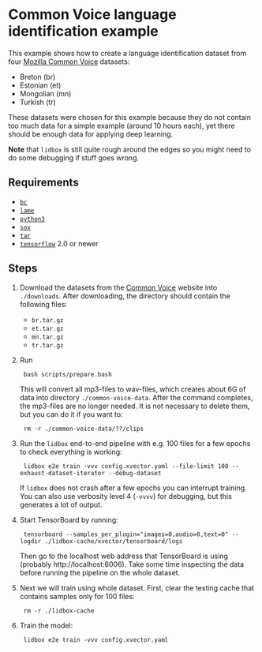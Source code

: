 # Common Voice language identification example

This example shows how to create a language identification dataset from four [Mozilla Common Voice](https://voice.mozilla.org/en/datasets) datasets:
* Breton (br)
* Estonian (et)
* Mongolian (mn)
* Turkish (tr)

These datasets were chosen for this example because they do not contain too much data for a simple example (around 10 hours each), yet there should be enough data for applying deep learning.

**Note** that `lidbox` is still quite rough around the edges so you might need to do some debugging if stuff goes wrong.

## Requirements

* [`bc`](https://www.gnu.org/software/bc)
* [`lame`](https://lame.sourceforge.io)
* [`python3`](https://www.python.org/downloads)
* [`sox`](http://sox.sourceforge.net)
* [`tar`](https://www.gnu.org/software/tar)
* [`tensorflow`](https://www.tensorflow.org/install) 2.0 or newer

## Steps

1. Download the datasets from the [Common Voice](https://voice.mozilla.org/en/datasets) website into `./downloads`.
After downloading, the directory should contain the following files:
    * `br.tar.gz`
    * `et.tar.gz`
    * `mn.tar.gz`
    * `tr.tar.gz`

2. Run

        bash scripts/prepare.bash
    This will convert all mp3-files to wav-files, which creates about 6G of data into directory `./common-voice-data`.
    After the command completes, the mp3-files are no longer needed.
    It is not necessary to delete them, but you can do it if you want to:

        rm -r ./common-voice-data/??/clips

3. Run the `lidbox` end-to-end pipeline with e.g. 100 files for a few epochs to check everything is working:

        lidbox e2e train -vvv config.xvector.yaml --file-limit 100 --exhaust-dataset-iterator --debug-dataset
    If `lidbox` does not crash after a few epochs you can interrupt training.
    You can also use verbosity level 4 (`-vvvv`) for debugging, but this generates a lot of output.

4. Start TensorBoard by running:

        tensorboard --samples_per_plugin="images=0,audio=0,text=0" --logdir ./lidbox-cache/xvector/tensorboard/logs
    Then go to the localhost web address that TensorBoard is using (probably http://localhost:6006).
    Take some time inspecting the data before running the pipeline on the whole dataset.

5. Next we will train using whole dataset. First, clear the testing cache that contains samples only for 100 files:

        rm -r ./lidbox-cache

6. Train the model:

        lidbox e2e train -vvv config.xvector.yaml
